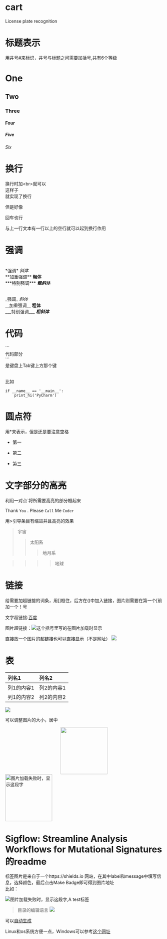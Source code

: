 # cart
License plate recognition

# 标题表示 #
用井号#来标识，井号与标题之间需要加括号,共有6个等级
# One #
## Two ##
### Three ###
#### Four ####
##### Five #####
###### Six ######

# 换行 #
换行时加\<br>就可以
<br>这样子<br>就实现了换行

但是好像

回车也行


与上一行文本有一行以上的空行就可以起到换行作用


# 强调 #
<br>\*强调*   *斜体*
<br>\*\*加重强调**  **粗体**
<br>\*\*\*特别强调***  ***粗斜体***
   
<br>\_强调_    _斜体_
<br>\_\_加重强调__   __粗体__
<br>\_\_\_特别强调___  ___粗斜体___

# 代码 #
\`\`\`
    <br>代码部分
<br>\`\`\`
<br>是键盘上Tab键上方那个键

<br>比如
<br>
```
if __name__ == '__main__':
    print_hi('PyCharm')
```

# 圆点符 #
用\*来表示，但是还是要注意空格

* 第一

* 第二

* 第三

# 文字部分的高亮 #
利用一对点\`将所需要高亮的部分框起来

Thank `You` . Please `Call` Me `Coder`

用\>引导条目有缩进并且高亮的效果

>宇宙 
>>太阳系
>>>地月系

>>>>地球 

# 链接 #
给需要加超链接的词条，用\[\]框住，后方在\(\)中加入链接，图片则需要在第一个\[前加一个！号

文字超链接:[百度](https://www.baidu.com)

图片超链接：![这个括号里写的在图片加载时显示](https://timgsa.baidu.com/timg?image&quality=80&size=b9999_10000&sec=1604120293210&di=d5de2e2bd3e3891eac387718733e7152&imgtype=0&src=http%3A%2F%2Fb-ssl.duitang.com%2Fuploads%2Fitem%2F201704%2F29%2F20170429011256_f8CUr.jpeg)

直接放一个图片的超链接也可以直接显示（不是网址）
<a href="https://sm.ms/image/kGWSI7wPOBzUjdx" target="_blank"><img src="https://i.loli.net/2020/10/31/kGWSI7wPOBzUjdx.png" ></a>

# 表 #
|列名1|列名2|
|:---|:---|
|列1的内容1|列2的内容1|
|列1的内容2|列2的内容2|

<a href="https://sm.ms/image/wePquzSfakbYBcv" target="_blank"><img src="https://i.loli.net/2020/10/31/wePquzSfakbYBcv.png" ></a>

可以调整图片的大小，居中
<div align=center><img width="150" height="150" src="https://github.com/HeTingwei/ReadmeLearn/blob/master/avatar1.jpg"/></div>

<img src="https://github.com/HeTingwei/ReadmeLearn/blob/master/avatar1.jpg" width="150" height="150" alt="图片加载失败时，显示这段字"/>


# Sigflow: Streamline Analysis Workflows for Mutational Signatures 的readme #
标签图片是来自于一个https://shields.io 网站，在其中label和message中填写信息，选择颜色，最后点击Make Badge即可得到图片地址<br>比如：

<img alt="图片加载失败时，显示这段字,A test标签" scr="https://img.shields.io/badge/A-test-orange">

>目录的编辑语言
<a href="https://sm.ms/image/fXbqHgdtZw7r9Az" target="_blank"><img src="https://i.loli.net/2020/10/31/fXbqHgdtZw7r9Az.png" ></a>

可以[自动生成](https://github.com/ekalinin/github-markdown-toc)

Linux和os系统方便一点，Windows可以参考[这个网址](https://www.jianshu.com/p/302abe331dcb)



